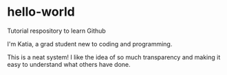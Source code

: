# hello-world
Tutorial respository to learn Github

I'm Katia, a grad student new to coding and programming. 

This is a neat system!
I like the idea of so much transparency and making it easy to understand what others have done. 
